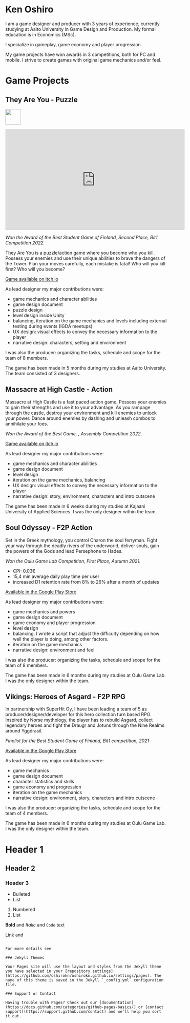 # Ken Oshiro

I am a game designer and producer with 3 years of experience, currently studying at Aalto University in Game Design and Production. My formal education is in Economics (MSc).

I specialize in gameplay, game economy and player progression. 

My game projects have won awards in 3 competitions, both for PC and mobile. I strive to create games with original game mechanics and/or feel. 

# Game Projects
## They Are You - Puzzle

<a href="url"><img src="(https://img.itch.zone/aW1nLzg5NDE2ODcucG5n/original/43cbZe.png" align="center" height="48"></a>
<p align="center">
<iframe width="560" height="315" src="https://www.youtube.com/embed/0RCS__MLQj4" title="YouTube video player" frameborder="0" allow="accelerometer; autoplay; clipboard-write; encrypted-media; gyroscope; picture-in-picture" allowfullscreen></iframe>
  
_Won the Award of the Best Student Game of Finland, Second Place, Bit1 Competition 2022._
  
They Are You is a puzzle/action game where you become who you kill. Possess your enemies and use their unique abilities to brave the dangers of the Tower. 
Plan your moves carefully, each mistake is fatal! Who will you kill first? Who will you become?
  
</p>

[Game available on itch.io](https://aalto-gamedesign.itch.io/they-are-you)

As lead designer my major contributions were:
- game mechanics and character abilities
- game design document
- puzzle design
- level design inside Unity
- balancing, iteration on the game mechanics and levels including external testing during events (IGDA meetups)
- UX design: visual effects to convey the necessary information to the player
- narrative design: characters, setting and environment

I was also the producer: organizing the tasks, schedule and scope for the team of 8 members.

The game has been made in 5 months during my studies at Aalto University. The team consisted of 3 designers.

## Massacre at High Castle - Action

Massacre at High Castle is a fast paced action game. Possess your enemies to gain their strengths and use it to your advantage. As you rampage through the castle, destroy your environment and kill enemies to unlock your power. Dance around enemies by dashing and unleash combos to annihilate your foes.

_Won the Award of the Best Game, , Assembly Competition 2022._

[Game available on itch.io]()

As lead designer my major contributions were:
- game mechanics and character abilities
- game design document
- level design
- iteration on the game mechanics, balancing
- UX design: visual effects to convey the necessary information to the player
- narrative design: story, environment, characters and intro cutscene

The game has been made in 6 weeks during my studies at Kajaani University of Applied Sciences. I was the only designer within the team.

## Soul Odyssey - F2P Action

Set in the Greek mythology, you control Charon the soul ferryman. Fight your way through the deadly rivers of the underworld, deliver souls, gain the powers of the Gods and lead Persephone to Hades.

_Won the Oulu Game Lab Competition, First Place, Autumn 2021._

- CPI: 0.03€
- 15,4 min average daily play time per user
- increased D1 retention rate from 8% to 26% after a month of updates

[Available in the Google Play Store](https://play.google.com/store/apps/details?id=com.uneton.soulodyssey)

As lead designer my major contributions were:
- game mechanics and powers
- game design document
- game economy and player progression
- level design
- balancing. I wrote a script that adjust the difficulty depending on how well the player is doing, among other factors.
- iteration on the game mechanics
- narrative design: environment and feel

I was also the producer: organizing the tasks, schedule and scope for the team of 8 members.

The game has been made in 6 months during my studies at Oulu Game Lab. I was the only designer within the team.

## Vikings: Heroes of Asgard - F2P RPG

In partnership with SuperHit Oy, I have been leading a team of 5 as producer/designer/developer for this hero collection turn based RPG. Inspired by Norse mythology, the player has to rebuild Asgard, collect legendary heroes and fight the Draugr and Jotuns through the Nine Realms around Yggdrasil.

_Finalist for the Best Student Game of Finland, Bit1 competition, 2021_

[Available in the Google Play Store](https://play.google.com/store/apps/details?id=com.uneton.soulodyssey)

As lead designer my major contributions were:
- game mechanics
- game design document
- character statistics and skills
- game economy and progression
- iteration on the game mechanics
- narrative design: environment, story, characters and intro cutscene

I was also the producer: organizing the tasks, schedule and scope for the team of 4 members.

The game has been made in 6 months during my studies at Oulu Game Lab. I was the only designer within the team.

# Header 1
## Header 2
### Header 3

- Bulleted
- List

1. Numbered
2. List

**Bold** and _Italic_ and `Code` text

[Link](url) and 
```

For more details see 

### Jekyll Themes

Your Pages site will use the layout and styles from the Jekyll theme you have selected in your [repository settings](https://github.com/oshirokn/oshirokn.github.io/settings/pages). The name of this theme is saved in the Jekyll `_config.yml` configuration file.

### Support or Contact

Having trouble with Pages? Check out our [documentation](https://docs.github.com/categories/github-pages-basics/) or [contact support](https://support.github.com/contact) and we’ll help you sort it out.
